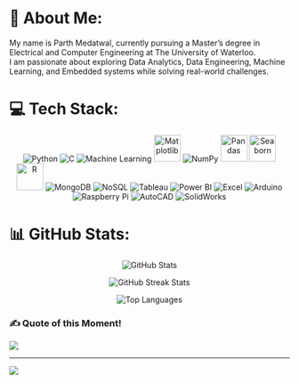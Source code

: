 # 💫 About Me:
My name is Parth Medatwal, currently pursuing a Master’s degree in Electrical and Computer Engineering at The University of Waterloo.<br>I am passionate about exploring Data Analytics, Data Engineering, Machine Learning, and Embedded systems while solving real-world challenges.

# 💻 Tech Stack:
<p align="center">
  <img src="https://img.icons8.com/color/48/000000/python.png" alt="Python" />
  <img src="https://img.icons8.com/color/48/000000/c-programming.png" alt="C" />
  <img src="https://img.icons8.com/color/48/000000/tensorflow.png" alt="Machine Learning" />
  <img src="https://upload.wikimedia.org/wikipedia/commons/8/84/Matplotlib_icon.svg" alt="Matplotlib" width="48" height="48"/>
  <img src="https://img.icons8.com/color/48/000000/numpy.png" alt="NumPy" />
  <img src="https://pandas.pydata.org/static/img/pandas_mark.svg" alt="Pandas" width="48" height="48" />
  <img src="https://seaborn.pydata.org/_images/logo-mark-lightbg.svg" alt="Seaborn" width="48" height="48" />
  <img src="https://www.r-project.org/Rlogo.png" alt="R" width="48" height="48" />
  <img src="https://img.icons8.com/color/48/000000/mongodb.png" alt="MongoDB" />
  <img src="https://img.icons8.com/ios/50/000000/database.png" alt="NoSQL" />
  <img src="https://img.icons8.com/color/48/000000/tableau-software.png" alt="Tableau" />
  <img src="https://img.icons8.com/color/48/000000/power-bi.png" alt="Power BI" />
  <img src="https://img.icons8.com/color/48/000000/microsoft-excel-2019.png" alt="Excel" />
  <img src="https://img.icons8.com/color/48/000000/arduino.png" alt="Arduino" />
  <img src="https://img.icons8.com/color/48/000000/raspberry-pi.png" alt="Raspberry Pi" />
  <img src="https://img.icons8.com/color/48/000000/autocad.png" alt="AutoCAD" />
  <img src="https://img.icons8.com/color/48/000000/solidworks.png" alt="SolidWorks" />
</p>



# 📊 GitHub Stats:

<p align="center">
  <img src="https://github-readme-stats.vercel.app/api?username=ParthMedatwal&theme=dark&hide_border=false&include_all_commits=false&count_private=false" alt="GitHub Stats" />
</p>

<p align="center">
  <img src="https://github-readme-streak-stats.herokuapp.com/?user=ParthMedatwal&theme=dark&hide_border=false" alt="GitHub Streak Stats" />
</p>

<p align="center">
  <img src="https://github-readme-stats.vercel.app/api/top-langs/?username=ParthMedatwal&theme=dark&hide_border=false&include_all_commits=false&count_private=false&layout=compact" alt="Top Languages" />
</p>


### ✍️ Quote of this Moment!
![](https://quotes-github-readme.vercel.app/api?type=horizontal&theme=radical)

---
[![](https://visitcount.itsvg.in/api?id=ParthMedatwal&icon=0&color=0)](https://visitcount.itsvg.in)

<!-- Proudly created with GPRM ( https://gprm.itsvg.in ) -->

